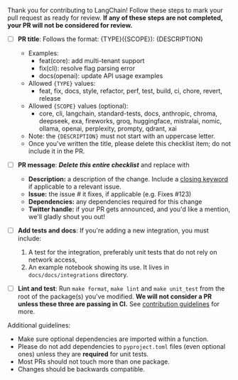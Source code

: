 Thank you for contributing to LangChain! Follow these steps to mark your pull request as ready for review. **If any of these steps are not completed, your PR will not be considered for review.**

- [ ] **PR title**: Follows the format: {TYPE}({SCOPE}): {DESCRIPTION}
  - Examples:
    - feat(core): add multi-tenant support
    - fix(cli): resolve flag parsing error
    - docs(openai): update API usage examples
  - Allowed `{TYPE}` values:
    - feat, fix, docs, style, refactor, perf, test, build, ci, chore, revert, release
  - Allowed `{SCOPE}` values (optional):
    - core, cli, langchain, standard-tests, docs, anthropic, chroma, deepseek, exa, fireworks, groq, huggingface, mistralai, nomic, ollama, openai, perplexity, prompty, qdrant, xai
  - Note: the `{DESCRIPTION}` must not start with an uppercase letter.
  - Once you've written the title, please delete this checklist item; do not include it in the PR.

- [ ] **PR message**: ***Delete this entire checklist*** and replace with
  - **Description:** a description of the change. Include a [closing keyword](https://docs.github.com/en/issues/tracking-your-work-with-issues/using-issues/linking-a-pull-request-to-an-issue#linking-a-pull-request-to-an-issue-using-a-keyword) if applicable to a relevant issue.
  - **Issue:** the issue # it fixes, if applicable (e.g. Fixes #123)
  - **Dependencies:** any dependencies required for this change
  - **Twitter handle:** if your PR gets announced, and you'd like a mention, we'll gladly shout you out!

- [ ] **Add tests and docs**: If you're adding a new integration, you must include:
  1. A test for the integration, preferably unit tests that do not rely on network access,
  2. An example notebook showing its use. It lives in `docs/docs/integrations` directory.

- [ ] **Lint and test**: Run `make format`, `make lint` and `make unit_test` from the root of the package(s) you've modified. **We will not consider a PR unless these three are passing in CI.** See [contribution guidelines](https://python.langchain.com/docs/contributing/) for more.

Additional guidelines:

- Make sure optional dependencies are imported within a function.
- Please do not add dependencies to `pyproject.toml` files (even optional ones) unless they are **required** for unit tests.
- Most PRs should not touch more than one package.
- Changes should be backwards compatible.
